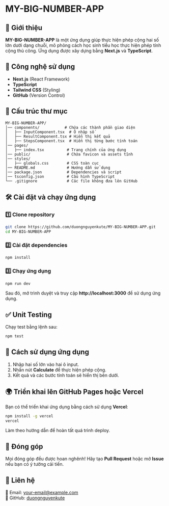 # MY-BIG-NUMBER-APP

## 📌 Giới thiệu
**MY-BIG-NUMBER-APP** là một ứng dụng giúp thực hiện phép cộng hai số lớn dưới dạng chuỗi, mô phỏng cách học sinh tiểu học thực hiện phép tính cộng thủ công. Ứng dụng được xây dựng bằng **Next.js** và **TypeScript**.

## 🚀 Công nghệ sử dụng
- **Next.js** (React Framework)
- **TypeScript**
- **Tailwind CSS** (Styling)
- **GitHub** (Version Control)

## 📂 Cấu trúc thư mục
```
MY-BIG-NUMBER-APP/
│── components/           # Chứa các thành phần giao diện
│   ├── InputComponent.tsx  # Ô nhập số
│   ├── ResultComponent.tsx # Hiển thị kết quả
│   ├── StepsComponent.tsx  # Hiển thị từng bước tính toán
│── pages/
│   ├── index.tsx          # Trang chính của ứng dụng
│── public/                # Chứa favicon và assets tĩnh
│── styles/
│   ├── globals.css        # CSS toàn cục
│── README.md              # Hướng dẫn sử dụng
│── package.json           # Dependencies và script
│── tsconfig.json          # Cấu hình TypeScript
└── .gitignore             # Các file không đưa lên GitHub
```

## 🛠 Cài đặt và chạy ứng dụng
### 1️⃣ Clone repository
```sh
git clone https://github.com/duongnguyenkute/MY-BIG-NUMBER-APP.git
cd MY-BIG-NUMBER-APP
```

### 2️⃣ Cài đặt dependencies
```sh
npm install
```

### 3️⃣ Chạy ứng dụng
```sh
npm run dev
```
Sau đó, mở trình duyệt và truy cập **http://localhost:3000** để sử dụng ứng dụng.

## ✅ Unit Testing 
Chạy test bằng lệnh sau:
```sh
npm test
```

## 📢 Cách sử dụng ứng dụng
1. Nhập hai số lớn vào hai ô input.
2. Nhấn nút **Calculate** để thực hiện phép cộng.
3. Kết quả và các bước tính toán sẽ hiển thị bên dưới.

## 🌍 Triển khai lên GitHub Pages hoặc Vercel
Bạn có thể triển khai ứng dụng bằng cách sử dụng **Vercel**:
```sh
npm install -g vercel
vercel
```
Làm theo hướng dẫn để hoàn tất quá trình deploy.

## 📌 Đóng góp
Mọi đóng góp đều được hoan nghênh! Hãy tạo **Pull Request** hoặc mở **Issue** nếu bạn có ý tưởng cải tiến.

## 📧 Liên hệ
📩 Email: your-email@example.com  
📌 GitHub: [duongnguyenkute](https://github.com/duongnguyenkute)

